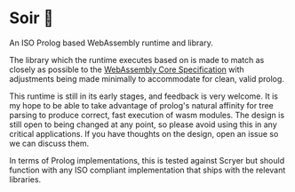 # Soir 🌆

An ISO Prolog based WebAssembly runtime and library.

The library which the runtime executes based on is made to match as closely as
possible to the
[WebAssembly Core Specification](https://webassembly.github.io/spec/core/) with
adjustments being made minimally to accommodate for clean, valid prolog.

This runtime is still in its early stages, and feedback is very welcome. It is
my hope to be able to take advantage of prolog's natural affinity for tree
parsing to produce correct, fast execution of wasm modules. The design is still
open to being changed at any point, so please avoid using this in any critical
applications. If you have thoughts on the design, open an issue so we can
discuss them.

In terms of Prolog implementations, this is tested against Scryer but should
function with any ISO compliant implementation that ships with the relevant
libraries.
